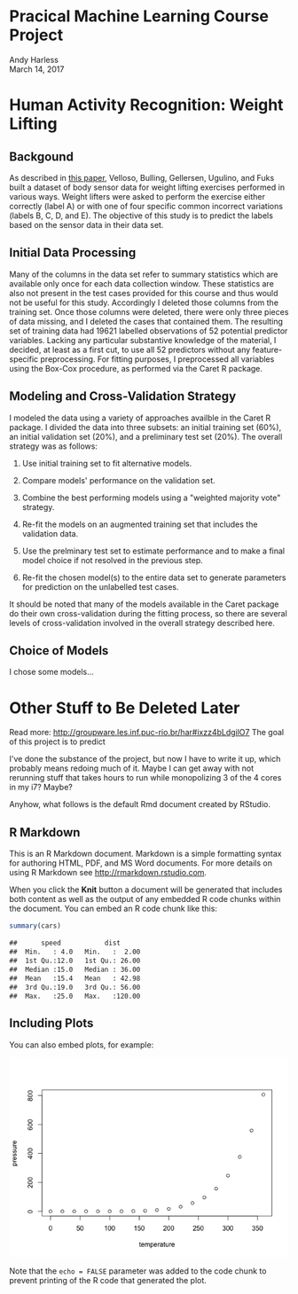 # Pracical Machine Learning Course Project
Andy Harless  
March 14, 2017  

# Human Activity Recognition: Weight Lifting


## Backgound

As described in [this paper](http://groupware.les.inf.puc-rio.br/public/papers/2013.Velloso.QAR-WLE.pdf), Velloso, Bulling, Gellersen, Ugulino, and Fuks built a dataset of body sensor data for weight lifting exercises performed in various ways.  Weight lifters were asked to perform the exercise either correctly (label A) or with one of four specific common incorrect variations (labels B, C, D, and E).  The objective of this study is to predict the labels based on the sensor data in their data set.


## Initial Data Processing

Many of the columns in the data set refer to summary statistics which are available only once for each data collection window.  These statistics are also not present in the test cases provided for this course and thus would not be useful for this study.  Accordingly I deleted those columns from the training set.  Once those columns were deleted, there were only three pieces of data missing, and I deleted the cases that contained them.  The resulting set of training data had 19621 labelled observations of 52 potential predictor variables.  Lacking any particular substantive knowledge of the material, I decided, at least as a first cut, to use all 52 predictors without any feature-specific preprocessing.  For fitting purposes, I preprocessed all variables using the Box-Cox procedure, as performed via the Caret R package.

## Modeling and Cross-Validation Strategy

I modeled the data using a variety of approaches availble in the Caret R package.  I divided the data into three subsets:  an initial training set (60%), an initial validation set (20%), and a preliminary test set (20%).  The overall strategy was as follows:

1. Use initial training set to fit alternative models.

2. Compare models' performance on the validation set.

3. Combine the best performing models using a "weighted majority vote" strategy.

4. Re-fit the models on an augmented training set that includes the validation data.

5. Use the prelminary test set to estimate performance and to make a final model choice if not resolved in the previous step.

6. Re-fit the chosen model(s) to the entire data set to generate parameters for prediction on the unlabelled test cases.

It should be noted that many of the models available in the Caret package do their own cross-validation during the fitting process, so there are several levels of cross-validation involved in the overall strategy described here.

## Choice of Models

I chose some models...



# Other Stuff to Be Deleted Later







Read more: http://groupware.les.inf.puc-rio.br/har#ixzz4bLdgilO7
The goal of this project is to predict 



I've done the substance of the project, but now I have to write it up,
which probably means redoing much of it.  Maybe I can get away with not
rerunning stuff that takes hours to run while monopolizing 3 of the 4 cores
in my i7?  Maybe?

Anyhow, what follows is the default Rmd document created by RStudio.



## R Markdown

This is an R Markdown document. Markdown is a simple formatting syntax for authoring HTML, PDF, and MS Word documents. For more details on using R Markdown see <http://rmarkdown.rstudio.com>.

When you click the **Knit** button a document will be generated that includes both content as well as the output of any embedded R code chunks within the document. You can embed an R code chunk like this:


```r
summary(cars)
```

```
##      speed           dist       
##  Min.   : 4.0   Min.   :  2.00  
##  1st Qu.:12.0   1st Qu.: 26.00  
##  Median :15.0   Median : 36.00  
##  Mean   :15.4   Mean   : 42.98  
##  3rd Qu.:19.0   3rd Qu.: 56.00  
##  Max.   :25.0   Max.   :120.00
```

## Including Plots

You can also embed plots, for example:

![](index_files/figure-html/pressure-1.png)<!-- -->

Note that the `echo = FALSE` parameter was added to the code chunk to prevent printing of the R code that generated the plot.
